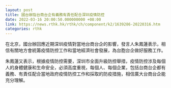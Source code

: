 ```yaml
---
layout: post
title: 國台辦指台商台企有義務有責任配合深圳疫情防控
date: 2022-03-16 20:00:50.000000000 +08:00
link: https://news.rthk.hk/rthk/ch/component/k2/1639286-20220316.htm
categories: rthk
---
```


在北京，國台辦回應近期深圳疫情對當地台商台企的影響，發言人朱鳳蓮表示，相信有關地方會統籌疫情防控工作和當地經濟社會發展，為台胞台企做好服務工作。

朱鳳蓮又表示，根據疫情防控需要，深圳市全面升級防控舉措，疫情防控涉及每個人的身體健康和生命安全，必須高度重視，每個人、每個企業，包括台商台企都有義務、有責任配合當地政府疫情防控工作和採取的防疫措施，相信廣大台商台企能充分理解。
